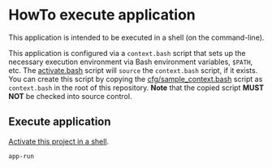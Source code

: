 # HowTo execute application
This application is intended to be executed in a shell (on the command-line).

This application is configured via a `context.bash` script that sets up the necessary execution environment via Bash environment variables, `$PATH`, etc.
The [activate.bash](../activate.bash) script will `source` the `context.bash` script, if it exists.
You can create this script by copying the [cfg/sample_context.bash](../cfg/sample_context.bash) script as `context.bash` in the root of this repository.
**Note** that the copied script **MUST NOT** be checked into source control.

## Execute application

[Activate this project in a shell][activate].

~~~ bash
app-run
~~~

[activate]:    ./HowTo-activate_this_project.md "HowTo activate this project"
[application]: ./HowTo-execute_application.md "HowTo execute application"
[clone]:       ./HowTo-setup-source_control.md "HowTo setup source control"
[initiation]:  ./project_initiation.md "How Rob initiated the project repository"
[test]:        ./HowTo-test.md "HowTo test"
[venv]:        ./HowTo-setup-Python_virtual_environment.md "HowTo setup Python virtual environment"
[workstation]: ./HowTo-setup-workstation.md "HowTo setup workstation"

